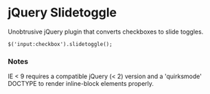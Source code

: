 # jQuery Slidetoggle

Unobtrusive jQuery plugin that converts checkboxes to slide toggles.

    $('input:checkbox').slidetoggle();

### Notes

IE < 9 requires a compatible jQuery (< 2) version and a 'quirksmode' DOCTYPE to render inline-block elements properly.
